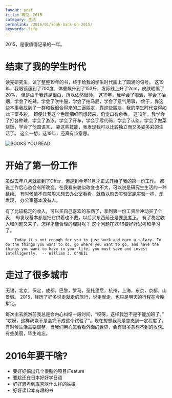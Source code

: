 ```yaml
---
layout: post
title: 再见，2015 
category: 生活
permalink: /2016/01/look-back-on-2015/
keywords: life
---
```


2015，是很值得记录的一年。

# 结束了我的学生时代

读完研究生，读了整整19年的书，终于给我的学生时代画上了圆满的句号。
这19年，我眼镜涨到了700度，体重飙升到了153斤，发际线上升了2cm，皮肤晒黑了20%，
但是由于我还是很白，所以依然很帅。
这19年，我学会了喝酒，学会了抽烟，学会了吃辣，学会了吹牛逼，学会了拍马屁，学会了意气用事，
终于，靠这些本事我找到了一群和我很合得来的二逼朋友，靠这些朋友，我的学生时代变得如此丰富多彩，
即便让我这个色弱细细回想起来，仍觉口有余香。
这19年，我学会了打各种球，学会了游泳，学会了开车，学会了写代码，学会了认路，学会了做菜烧饭，学会了他国语言，
靠这些技能，我发现我可以比较独立而又多姿多彩的生活了。
这么一想，这19年，还真有点意思。 

![BOOKS YOU READ](http://qiangrw.github.io/images/jackvanek.png "Jack Vanek")


# 开始了第一份工作

虽然去年八月就拿到了Offer，但是到今年11月才正式开始了我的第一份工作。
都说工作后心态会有所改变，在我看来貌似改变也不大，可以说是研究生生活的一种延续。
有时候情不自禁周末想去办公室看看，就像以前去实验室跑实验一样，却发现，
办公室基本没有人。

有了比较稳定的收入，可以买自己喜欢的东西了，拿到第一份工资后冲动买了个表，
却发现基本都是把它供着也不戴，以后买东西前还是要[思考下](http://www.becomingminimalist.com/)。
有了稳定收入和问题又来了，怎样才能合理的理财呢？ 这个问题在2016要好好思考和学习了。

``` 
    Today it's not enough for you to just work and earn a salary. To do the things you want to do, go where you want to go, and have the things you want to have in your life, you must save and invest intelligently.  -- William J. O'NEIL
``` 

# 走过了很多城市

无锡，北京，保定，成都，巴黎，罗马，圣托里尼，杭州，上海，东京，京都，山景城。 
2015，经历了好多说走就走的旅行，说走就走，也只是明天的行程在今晚拟定。

每次出去旅游前我总是会内心纠结一段时间，“哎呀，这样我岂不是不能加班了。” 
“哎呀，这样我岂不是会完不成这个试验了”。现在想想我真是变态到一定程度了，
有时候生活需要调整，当我们用心去看看外面的世界，会有很多意想不到的收获。
有些美丽，毕生难忘。

# 2016年要干啥? 

* 要好好搞出几个很酷的项目/Feature
* 要趁还在日本好好学日语
* 好好思考到底喜欢什么样的姑娘
* 好好读12本有趣的书

